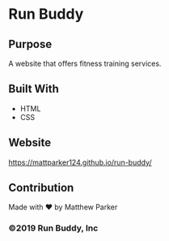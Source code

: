 # Run Buddy

## Purpose
A website that offers fitness training services.

## Built With
* HTML
* CSS

## Website
https://mattparker124.github.io/run-buddy/

## Contribution
Made with ❤️ by Matthew Parker

### ©️2019 Run Buddy, Inc 
